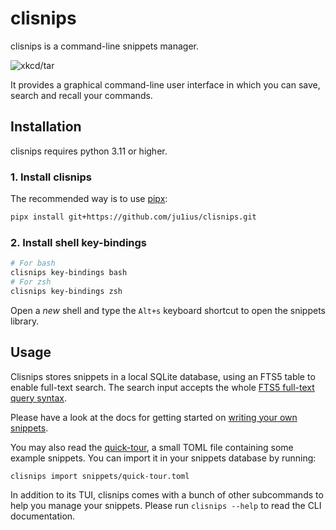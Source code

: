# clisnips


clisnips is a command-line snippets manager.

![xkcd/tar](http://imgs.xkcd.com/comics/tar.png)

It provides a graphical command-line user interface in which you can save, search and recall your commands.


## Installation

clisnips requires python 3.11 or higher.

### 1. Install clisnips

The recommended way is to use [pipx](https://pypa.github.io/pipx/):
```sh
pipx install git+https://github.com/ju1ius/clisnips.git
```

### 2. Install shell key-bindings

```sh
# For bash
clisnips key-bindings bash
# For zsh
clisnips key-bindings zsh
```

Open a *new* shell and type the `Alt+s` keyboard shortcut to open the snippets library.

## Usage

Clisnips stores snippets in a local SQLite database,
using an FTS5 table to enable full-text search.
The search input accepts the whole [FTS5 full-text query syntax][fts5-ref].

Please have a look at the docs for getting started on
[writing your own snippets][creating-snippets].

You may also read the [quick-tour][],
a small TOML file containing some example snippets.
You can import it in your snippets database by running:
```sh
clisnips import snippets/quick-tour.toml
```

In addition to its TUI, clisnips comes with a bunch of other subcommands
to help you manage your snippets. Please run `clisnips --help` to read the CLI documentation.


[quick-tour]: https://github.com/ju1ius/clisnips/blob/master/snippets/quick-tour.toml
[creating-snippets]: https://github.com/ju1ius/clisnips/blob/master/docs/creating-snippets.md
[fts5-ref]: https://www.sqlite.org/fts5.html#full_text_query_syntax
